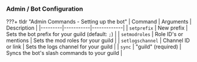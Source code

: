 ### Admin / Bot Configuration

???+ tldr "Admin Commands - Setting up the bot"
    | Command | Arguments | Description |
    |---------|-----------|-------------|
    | `setprefix` | New prefix | Sets the bot prefix for your guild (default: `;`) |
    | `setmodroles` | Role ID's or mentions | Sets the mod roles for your guild |
    | `setlogschannel` | Channel ID or link | Sets the logs channel for your guild |
    | `sync` | "guild" (required) | Syncs the bot's slash commands to your guild |